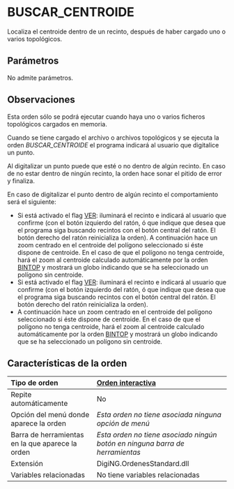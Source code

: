 # BUSCAR\_CENTROIDE

Localiza el centroide dentro de un recinto, después de haber cargado uno o varios topológicos.

## Parámetros

No admite parámetros.

## Observaciones

Esta orden sólo se podrá ejecutar cuando haya uno o varios ficheros topológicos cargados en memoria.

Cuando se tiene cargado el archivo o archivos topológicos y se ejecuta la orden _BUSCAR\_CENTROIDE_ el programa indicará al usuario que digitalice un punto.

Al digitalizar un punto puede que esté o no dentro de algún recinto. En caso de no estar dentro de ningún recinto, la orden hace sonar el pitido de error y finaliza.

En caso de digitalizar el punto dentro de algún recinto el comportamiento será el siguiente:

* Si está activado el flag [VER](/digi3d-net/referencia/ventana-de-dibujo/ordenes/b/VER.html): iluminará el recinto e indicará al usuario que confirme \(con el botón izquierdo del ratón, ó que indique que desea que el programa siga buscando recintos con el botón central del ratón. El botón derecho del ratón reinicializa la orden\). A continuación hace un zoom centrado en el centroide del polígono seleccionado si éste dispone de centroide. En el caso de que el polígono no tenga centroide, hará el zoom al centroide calculado automáticamente por la orden [BINTOP](/digi3d-net/referencia/ventana-de-dibujo/ordenes/b/BINTOP.html) y mostrará un globo indicando que se ha seleccionado un polígono sin centroide.
* Si está activado el flag [VER](/digi3d-net/referencia/ventana-de-dibujo/ordenes/b/VER.html): iluminará el recinto e indicará al usuario que confirme \(con el botón izquierdo del ratón, ó que indique que desea que el programa siga buscando recintos con el botón central del ratón. El botón derecho del ratón reinicializa la orden\).
* A continuación hace un zoom centrado en el centroide del polígono seleccionado si éste dispone de centroide. En el caso de que el polígono no tenga centroide, hará el zoom al centroide calculado automáticamente por la orden [BINTOP](/digi3d-net/referencia/ventana-de-dibujo/ordenes/b/BINTOP.html) y mostrará un globo indicando que se ha seleccionado un polígono sin centroide.

## Características de la orden

| Tipo de orden | [Orden interactiva](buscar-centroide.md) |
| :--- | :--- |
| Repite automáticamente | No |
| Opción del menú donde aparece la orden | _Esta orden no tiene asociada ninguna opción de menú_ |
| Barra de herramientas en la que aparece la orden | _Esta orden no tiene asociado ningún botón en ninguna barra de herramientas_ |
| Extensión | DigiNG.OrdenesStandard.dll |
| Variables relacionadas | No tiene variables relacionadas |

